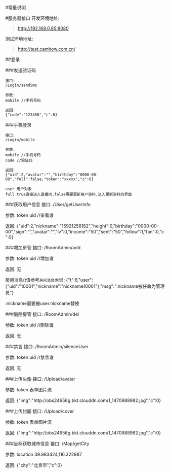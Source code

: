 #常量说明

#服务器接口
开发环境地址:
> http://192.168.0.85:8080

测试环境地址:
> http://test.camhow.com.cn/


##登录

###发送验证码
```
接口:
/Login/sendSms

参数:
mobile //手机号码

返回:
{"code":"123456","c":0}

```

###手机登录
```
接口:
/Login/mobile

参数:
mobile //手机号码
code //验证码

返回:
{"uid":2,"avatar":"","birthday":"0000-00-00","full":false,"token":"xxxxx","c":0}

user 用户对象
full true直接进入直播间,false需要更新用户资料,进入更新资料的界面
```

###获取用户信息
接口:
/User/getUserInfo

参数:
token 
uid //查看谁

返回:
{"uid":2,"nickname":"15921258182","height":0,"birthday":"0000-00-00","sign":"","avatar":"","lv":0,"income":"50","sent":"50","follow":1,"fan":0,"c":0}

###增加房管
接口:
/RoomAdmin/add

参数:
token 
uid //增加谁

返回:
无

房间消息(t值参考`房间消息类型`):
{"t":6,"user":{"uid":"10001","nickname":"nickname10001"},"msg":":nickname被任命为管理员"}

:nickname需要被user.nickname替换


###删除房管
接口:
/RoomAdmin/del

参数:
token 
uid //删除谁

返回:
无

###禁言
接口:
/RoomAdmin/silenceUser

参数:
token 
uid //禁言谁

返回:
无

###上传头像
接口:
/Upload/avatar

参数:
token 
表单图片流

返回:
{"img":"http:\/\/obs24956g.bkt.clouddn.com\/1_1470988982.jpg","c":0}

###上传封面
接口:
/Upload/cover

参数:
token 
表单图片流

返回:
{"img":"http:\/\/obs24956g.bkt.clouddn.com\/1_1470988982.jpg","c":0}

###坐标获取城市信息
接口:
/Map/getCity

参数:
location 39.983424,116.322987

返回:
{"city":"北京市","c":0}
